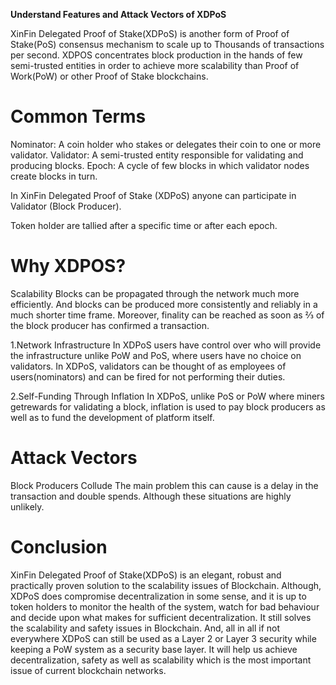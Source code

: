 ﻿**Understand Features and Attack Vectors of XDPoS**

XinFin Delegated Proof of Stake(XDPoS) is another form of Proof of Stake(PoS) consensus mechanism to scale up to Thousands of transactions per second.
XDPOS concentrates block production in the hands of few semi-trusted entities in order to achieve more scalability than Proof of Work(PoW) or other Proof of Stake blockchains.

# **Common Terms**

Nominator: A coin holder who stakes or delegates their coin to one or more validator. 
Validator: A semi-trusted entity responsible for validating and producing blocks. 
Epoch: A cycle of few blocks in which validator nodes create blocks in turn.


In XinFin Delegated Proof of Stake (XDPoS) anyone can participate in Validator (Block Producer). 

Token holder are tallied after a specific time or after each epoch.

# **Why XDPOS?**

Scalability Blocks can be propagated through the network much more efficiently. And blocks can be produced more consistently and reliably in a much shorter time frame. Moreover, finality can be reached as soon as ⅔ of the block producer has confirmed a transaction.

1.Network Infrastructure In XDPoS users have control over who will provide the infrastructure unlike PoW and PoS, where users have no choice on validators. In XDPoS, validators can be thought of as employees of users(nominators) and can be fired for not performing their duties.

2.Self-Funding Through Inflation In XDPoS, unlike PoS or PoW where miners getrewards for validating a block, inflation is used to pay block producers as well as to fund the development of platform itself.

# **Attack Vectors**

Block Producers Collude The main problem this can cause is a delay in the transaction and double spends. Although these situations are highly unlikely.

# **Conclusion**

XinFin Delegated Proof of Stake(XDPoS) is an elegant, robust and practically proven solution to the scalability issues of Blockchain. Although, XDPoS does compromise decentralization in some sense, and it is up to token holders to monitor the health of the system, watch for bad behaviour and decide upon what makes for sufficient decentralization. It still solves the scalability and safety issues in Blockchain. And, all in all if not everywhere XDPoS can still be used as a Layer 2 or Layer 3 security while keeping a PoW system as a security base layer. It will help us achieve decentralization, safety as well as scalability which is the most important issue of current blockchain networks.

